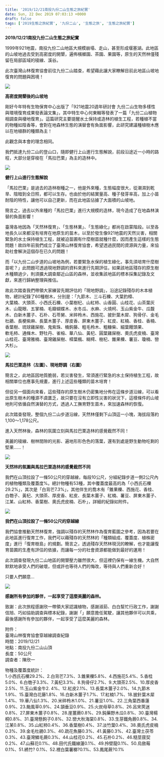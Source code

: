 ```yaml
---
title: '2019/12/21南投九份二山生態之旅紀實'
date: Sun, 22 Dec 2019 07:03:13 +0000
draft: false
tags: ['2019生態之旅紀實', '九份二山', '生態之旅', '生態之旅紀實']
---
```


**2019/12/21南投九份二山生態之旅紀實**

1999年921地震，南投九份二山地區大規模崩塌、走山，甚至形成堰塞湖。此地區的山坡地過去受到高密度的開墾，遍佈檳榔園、茶園、果園等，原生的天然林僅殘留在局部區域的稜線、溪谷。

此次臺灣山林復育協會前往九份二山踏查，希望藉此讓大家瞭解目前此地區山坡地復育的問題與困境！

![](https://www.reforestation.tw/wp-content/uploads/2020/01/82081284_2982704635082490_1870480668547350528_o.jpg)

**高密度開墾後的山坡地**

剛好今年特有生物保育中心出版了「921地震20週年研討會 九份二山生物多樣性與環境復育成果發表論文集」，其中特生中心何東輯等發表了一篇「九份二山植物相調查與棲地復育」。這篇研究主要提醒水土保持或造林的植生工程，若種植不當的物種如陰香等，會對在地森林生態的演替會有負面影響，此研究建議種植樹木應以在地植群的種類為主！

此觀念與本會的理念相同。

我們抵達九份二山的登山口，隨即健行上山進行生態解說，前段沿途近一小時的路程，大部分是穿梭在「馬拉巴栗」為主的造林中。

![](https://www.reforestation.tw/wp-content/uploads/2020/01/80507921_2982704115082542_8272268137794109440_o.jpg)

**健行上山進行生態解說**

「馬拉巴栗」是過去的造林樹種之一，他是外來種，生態幅度很大，從潮濕到乾旱、陰暗到全日照，都可以生存。也由於他的結實量高、種子發芽率高，加上小苗耐陰的特性，讓他可以自己更新，而在此地區佔據了大面積的山坡地。

簡言之，過去以外來種的「馬拉巴栗」進行大規模的造林，現今造成了在地森林演替的負面影響！

臺灣各地因為「天然林復育」、「生態林業」、「生態綠化」都尚在啟蒙階段。以至各地長久以來都沒有培育在地原生的苗木，以至於發生像921地震的天然災害，相關緊急的水土保持植生工程，就被迫苗圃有什麼樹苗就種什麼，因而產生這樣的生態問題！故四年前我們成立了臺灣山林復育協會，希望透過民間的資源與力量，來協助社會解決這個存在已久的問題！

而「以九份二山步道的山坡地為例，若要緊急水保的植生綠化，事先須培育什麼樹苗呢？」此問題可透過現地野調的資料來進行先期評估，如果該地區殘存的原生樹木種類過少，則須擴大調查鄰近山區的森林，並收集該地區的標本採集記錄及文獻，來進行歸納整理與推估。

故此次踏查我們帶領大家練習先期評估的「現地野調」，沿途記錄殘存的木本植物，總計紀錄了60種樹木，分別是：「九節木、三斗石櫟、大葉釣樟、  
大葉楠、大頭茶、小西氏石櫟、小葉樹杞、山紅柿、山香圓、山桂花、山茶葉灰木、山龍眼、五掌楠、毛瓣蝴蝶木、水冬瓜、水麻、火燒柯、玉山紫金牛、瓜馥木、白新木薑子、石朴、石苓舅、米碎柃木、西施花、披針葉木犀、狗骨仔、金毛杜鵑、長梗紫麻、長葉木薑子、厚皮香、屏東木薑子、紅皮、紅楠、香桂、香楠、香葉樹、琉球雞屎樹、鬼紫珠、桶鉤藤、粗毛柃木、粗糠柴、細葉饅頭果、  
軟毛柿、通條木、野牡丹、雀榕、華八仙、黃杞、圓葉雞屎樹、奧氏虎皮楠、臺灣山桂花、臺灣雅楠、臺灣雞屎樹、樟葉楓、糊樗、樹杞、錐果櫟、薯豆、瓊楠、巒大杉」。

![](https://www.reforestation.tw/wp-content/uploads/2020/01/01-2.jpg)

**馬拉巴栗造林（左圖）、現地野調（右圖）**

簡言之，此地區因地質脆弱，若災害發生，常須進行緊急的水土保持植生工程，故相關單位也應事先規畫，進行上述這些種類的苗木培育！

但從另一個面向來看，這些殘存的原生樹木仍密集地分佈在這條步道沿線，可以看出原生樹木的種源不虞匱乏，故只要在沒有立即性災害的狀況下，這樣條件的山坡地則可依循自然演替的方式，透過人工撫育野生苗木，來加速森林的恢復。

此次踏查發現，整個九份二山步道沿線，天然林僅剩下山頂這一小塊，海拔段落約1,100～1,178公尺。

進入天然林後，森林的氛圍立刻與馬拉巴栗造林的感覺截然不同！

美麗的稜線、樹林間隙的光影、遍地形形色色的落葉，還有到處是野生動物吃剩的堅果……！

![](https://www.reforestation.tw/wp-content/uploads/2020/01/82035142_2982705088415778_3467327643521646592_o.jpg)

**天然林的氛圍與馬拉巴栗造林的感覺截然不同**

我們在山頂拉設了一條50公尺的穿越線，每段10公尺，分組紀錄步道一側2公尺內的植物種類及覆蓋度%。總計物種有53種，其中覆蓋度最高的為「小西氏石櫟29.2%」，其次是「白背芒7.3%」，其他伴生的喬木有「錐果櫟、西施花、香桂、白匏子、黃杞、大頭茶、厚皮香、紅皮、長葉木薑子、紅楠、薯豆、屏東木薑子、江某、山紅柿、香葉樹、奧氏虎皮楠、石朴」，詳細的紀錄如附件。

![](https://www.reforestation.tw/wp-content/uploads/2020/01/81001954_2982704331749187_8882860677371265024_o-1.jpg)

**我們在山頂拉設了一條50公尺的穿越線**

我們協會推動天然林復育，強調以殘存的天然林作為復育藍圖之參考，因為若要在此地區進行復育工作，我們可以藉殘存的天然林的「種類組成、覆蓋度、植株密度」進行「復育樹島」的規劃。簡言之，透過殘存天然林現況的瞭解，也才能讓復育苗圃的生產有評估的依據，而讓每一分的社會資源都能做到最好的運用！

此次調查發現九份二山地區的開墾壓力雖然很大，但這裡仍保有一線生機。大自然默默地承受人們的破壞，但或許也等待人們的悔改，等待與人們重新合好！

只要人們願意...

![](https://www.reforestation.tw/wp-content/uploads/2020/01/80807301_2982703868415900_7599474490266877952_n.jpg)

**感謝所有參加的夥伴，一起享受了這麼美麗的森林。**

致謝：此次旅程感謝欣一帶領大家認識植物，感謝淑茹、白白幫忙行政工作，謝謝信旭、巧如協助調查與標本紀錄，謝謝「」願意擔任駕駛，讓其他夥伴可以共乘，最後感謝所有參加的夥伴，一起享受了這麼美麗的森林。

附件：  
臺灣山林復育協會穿越線調查紀錄  
時間：2019/12/21  
地點：南投九份二山山頂  
長度：50公尺  
調查者：陳欣一

物種及覆蓋度統計：  
1.小西氏石櫟29.2%、2.白背芒7.3%、3.錐果櫟5.8%、4.西施花5.4%、5.香桂5.0%、6.白匏子3.3%、7.黃杞3.3%、8.狗骨仔2.7%、9.大頭茶2.5%、10.厚皮香2.5%、11.玉山紫金牛2. 4%、12.紅皮2.1%、13.長葉木薑子2.0%、14.九節木1.9%、15.臺灣白花藤1.8%、16.白新木薑子1.7%、17.紅楠1.7%、18.披針葉木犀1.4%、19.華八仙1.3%、20.米碎柃木1.0%、21.薯豆1.0%、22.三角葉西番蓮0.9%、23.颱風草0.9%、24.頷垂豆0.9%、25.火炭母草0.8%、26.呂宋莢迷0.8%、27.屏東木薑子0.8%、28.崖薑蕨0.8%、29.鈍藥野木瓜0.8%、30.臺灣楊桐0.8%、31.臺灣懸鉤子0.8%、32.巒大秋海棠0.8%、33.生芽鐵角蕨0.8%、34.江某0.8%、35.山紅柿0.4%、36.香葉樹0.4%、37.淡竹葉0.4%、38.奧氏虎皮楠0.3%、39.金毛杜鵑0.3%、40.疏花魚藤0.3%、41.黃藤0.3%、42.臺灣土茯苓0.3%、43.臺灣鱗毛蕨0.3%、44.山桂花0.2%、45.石朴0.2%、46.糙莖菝契0.2%、47.山蘇花0.1%、48.田代氏鐵線蓮0.1%、49.拎壁龍0.1%、50.烏斂莓0.1%、51.綉竹? 0.1%、52.裡白葉薯榔?0.1%、53.鳳尾蕨?0.1%